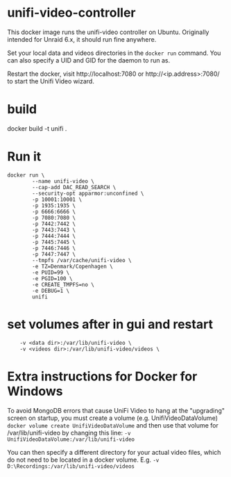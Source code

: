 # unifi-video-controller

This docker image runs the unifi-video controller on Ubuntu. Originally intended for Unraid 6.x, it should run fine anywhere.

Set your local data and videos directories in the `docker run` command. You can also specify a UID and GID for the daemon to run as.

Restart the docker, visit http://localhost:7080 or http://<ip.address>:7080/ to start the Unifi Video wizard.


# build

docker build -t unifi .


# Run it
```
docker run \
        --name unifi-video \
        --cap-add DAC_READ_SEARCH \
        --security-opt apparmor:unconfined \
        -p 10001:10001 \
        -p 1935:1935 \
        -p 6666:6666 \
        -p 7080:7080 \
        -p 7442:7442 \
        -p 7443:7443 \
        -p 7444:7444 \
        -p 7445:7445 \
        -p 7446:7446 \
        -p 7447:7447 \
        --tmpfs /var/cache/unifi-video \
        -e TZ=Denmark/Copenhagen \
        -e PUID=99 \
        -e PGID=100 \
        -e CREATE_TMPFS=no \
        -e DEBUG=1 \
        unifi
```

# set volumes after in gui and restart

        -v <data dir>:/var/lib/unifi-video \
        -v <videos dir>:/var/lib/unifi-video/videos \

# Extra instructions for Docker for Windows
To avoid MongoDB errors that cause UniFi Video to hang at the "upgrading" screen on startup, you must create a volume (e.g. UnifiVideoDataVolume) `docker volume create UnifiVideoDataVolume` and then use that volume for /var/lib/unifi-video by changing this line:  `-v UnifiVideoDataVolume:/var/lib/unifi-video`

You can then specify a different directory for your actual video files, which do not need to be located in a docker volume. E.g. `-v D:\Recordings:/var/lib/unifi-video/videos`
